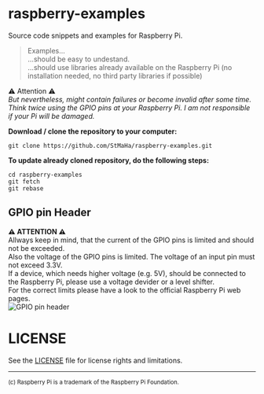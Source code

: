 # raspberry-examples

Source code snippets and examples for Raspberry Pi.  
> Examples...  
> ...should be easy to undestand.  
> ...should use libraries already available on the Raspberry Pi (no installation needed, no third party libraries if possible)  

:warning: Attention :warning:  
_But nevertheless, might contain failures or become invalid after some time._  
_Think twice using the GPIO pins at your Raspberry Pi. I am not responsible if your Pi will be damaged._

**Download / clone the repository to your computer:**
```
git clone https://github.com/StMaHa/raspberry-examples.git
```
**To update already cloned repository, do the following steps:**
```
cd raspberry-examples
git fetch
git rebase
````
## GPIO pin Header
**:warning: ATTENTION :warning:**  
Allways keep in mind, that the current of the GPIO pins is limited and should not be exceeded.  
Also the voltage of the GPIO pins is limited. The voltage of an input pin must not exceed 3.3V.  
If a device, which needs higher voltage (e.g. 5V), should be connected to the Raspberry Pi, please use a voltage devider or a level shifter.  
For the correct limits please have a look to the official Raspberry Pi web pages.  
![GPIO pin header](https://github.com/StMa-Ha/raspberry-examples/blob/master/GPIO.jpg)

# LICENSE

See the [LICENSE](LICENSE.md) file for license rights and limitations.

----
<sup>(c) Raspberry Pi is a trademark of the Raspberry Pi Foundation.</sup>
